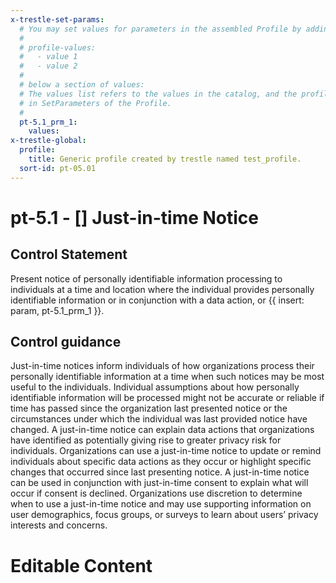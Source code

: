 ```yaml
---
x-trestle-set-params:
  # You may set values for parameters in the assembled Profile by adding
  #
  # profile-values:
  #   - value 1
  #   - value 2
  #
  # below a section of values:
  # The values list refers to the values in the catalog, and the profile-values represent values
  # in SetParameters of the Profile.
  #
  pt-5.1_prm_1:
    values:
x-trestle-global:
  profile:
    title: Generic profile created by trestle named test_profile.
  sort-id: pt-05.01
---
```


# pt-5.1 - \[\] Just-in-time Notice

## Control Statement

Present notice of personally identifiable information processing to individuals at a time and location where the individual provides personally identifiable information or in conjunction with a data action, or {{ insert: param, pt-5.1_prm_1 }}.

## Control guidance

Just-in-time notices inform individuals of how organizations process their personally identifiable information at a time when such notices may be most useful to the individuals. Individual assumptions about how personally identifiable information will be processed might not be accurate or reliable if time has passed since the organization last presented notice or the circumstances under which the individual was last provided notice have changed. A just-in-time notice can explain data actions that organizations have identified as potentially giving rise to greater privacy risk for individuals. Organizations can use a just-in-time notice to update or remind individuals about specific data actions as they occur or highlight specific changes that occurred since last presenting notice. A just-in-time notice can be used in conjunction with just-in-time consent to explain what will occur if consent is declined. Organizations use discretion to determine when to use a just-in-time notice and may use supporting information on user demographics, focus groups, or surveys to learn about users’ privacy interests and concerns.

# Editable Content

<!-- Make additions and edits below -->
<!-- The above represents the contents of the control as received by the profile, prior to additions. -->
<!-- If the profile makes additions to the control, they will appear below. -->
<!-- The above markdown may not be edited but you may edit the content below, and/or introduce new additions to be made by the profile. -->
<!-- If there is a yaml header at the top, parameter values may be edited. Use --set-parameters to incorporate the changes during assembly. -->
<!-- The content here will then replace what is in the profile for this control, after running profile-assemble. -->
<!-- The current profile has no added parts for this control, but you may add new ones here. -->
<!-- Each addition must have a heading either of the form ## Control my_addition_name -->
<!-- or ## Part a. (where the a. refers to one of the control statement labels.) -->
<!-- "## Control" parts are new parts added after the statement part. -->
<!-- "## Part" parts are new parts added into the top-level statement part with that label. -->
<!-- Subparts may be added with nested hash levels of the form ### My Subpart Name -->
<!-- underneath the parent ## Control or ## Part being added -->
<!-- See https://ibm.github.io/compliance-trestle/tutorials/ssp_profile_catalog_authoring/ssp_profile_catalog_authoring for guidance. -->
